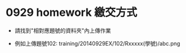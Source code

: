 ﻿# 0929 homework 繳交方式

* 請找到"相對應題號的資料夾"內上傳作業

* 例如上傳題號102: training/20140929EX/102/Rxxxxx(學號)/abc.png

